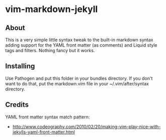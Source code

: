 # vim-markdown-jekyll

## About

This is a very simple little syntax tweak to the built-in markdown
syntax adding support for the YAML front matter (as comments) and
Liquid style tags and filters. Nothing fancy but it works.

## Installing

Use Pathogen and put this folder in your bundles directory. If you
don't want to do that, put the markdown.vim file in your
~/.vim/after/syntax directory.

## Credits

YAML front matter syntax match pattern:
* http://www.codeography.com/2010/02/20/making-vim-play-nice-with-jekylls-yaml-front-matter.html
